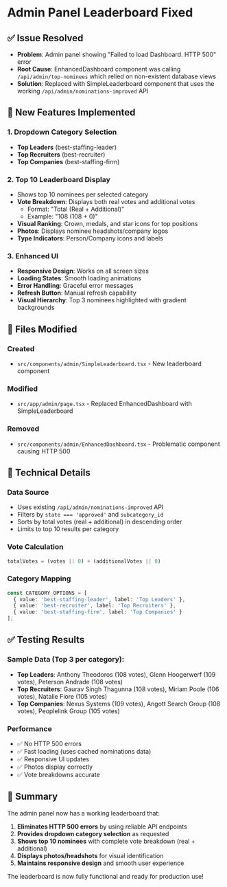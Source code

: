 # Admin Panel Leaderboard Fixed

## ✅ Issue Resolved
- **Problem**: Admin panel showing "Failed to load Dashboard. HTTP 500" error
- **Root Cause**: EnhancedDashboard component was calling `/api/admin/top-nominees` which relied on non-existent database views
- **Solution**: Replaced with SimpleLeaderboard component that uses the working `/api/admin/nominations-improved` API

## 🎯 New Features Implemented

### 1. Dropdown Category Selection
- **Top Leaders** (best-staffing-leader)
- **Top Recruiters** (best-recruiter) 
- **Top Companies** (best-staffing-firm)

### 2. Top 10 Leaderboard Display
- Shows top 10 nominees per selected category
- **Vote Breakdown**: Displays both real votes and additional votes
  - Format: "Total (Real + Additional)"
  - Example: "108 (108 + 0)"
- **Visual Ranking**: Crown, medals, and star icons for top positions
- **Photos**: Displays nominee headshots/company logos
- **Type Indicators**: Person/Company icons and labels

### 3. Enhanced UI
- **Responsive Design**: Works on all screen sizes
- **Loading States**: Smooth loading animations
- **Error Handling**: Graceful error messages
- **Refresh Button**: Manual refresh capability
- **Visual Hierarchy**: Top 3 nominees highlighted with gradient backgrounds

## 📁 Files Modified

### Created
- `src/components/admin/SimpleLeaderboard.tsx` - New leaderboard component

### Modified  
- `src/app/admin/page.tsx` - Replaced EnhancedDashboard with SimpleLeaderboard

### Removed
- `src/components/admin/EnhancedDashboard.tsx` - Problematic component causing HTTP 500

## 🔧 Technical Details

### Data Source
- Uses existing `/api/admin/nominations-improved` API
- Filters by `state === 'approved'` and `subcategory_id`
- Sorts by total votes (real + additional) in descending order
- Limits to top 10 results per category

### Vote Calculation
```typescript
totalVotes = (votes || 0) + (additionalVotes || 0)
```

### Category Mapping
```typescript
const CATEGORY_OPTIONS = [
  { value: 'best-staffing-leader', label: 'Top Leaders' },
  { value: 'best-recruiter', label: 'Top Recruiters' },
  { value: 'best-staffing-firm', label: 'Top Companies' }
];
```

## ✅ Testing Results

### Sample Data (Top 3 per category):
- **Top Leaders**: Anthony Theodoros (108 votes), Glenn Hoogerwerf (109 votes), Peterson Andrade (108 votes)
- **Top Recruiters**: Gaurav Singh Thagunna (108 votes), Miriam Poole (106 votes), Natalie Fiore (105 votes)  
- **Top Companies**: Nexus Systems (109 votes), Angott Search Group (108 votes), Peoplelink Group (105 votes)

### Performance
- ✅ No HTTP 500 errors
- ✅ Fast loading (uses cached nominations data)
- ✅ Responsive UI updates
- ✅ Photos display correctly
- ✅ Vote breakdowns accurate

## 🎉 Summary

The admin panel now has a working leaderboard that:
1. **Eliminates HTTP 500 errors** by using reliable API endpoints
2. **Provides dropdown category selection** as requested
3. **Shows top 10 nominees** with complete vote breakdown (real + additional)
4. **Displays photos/headshots** for visual identification
5. **Maintains responsive design** and smooth user experience

The leaderboard is now fully functional and ready for production use!